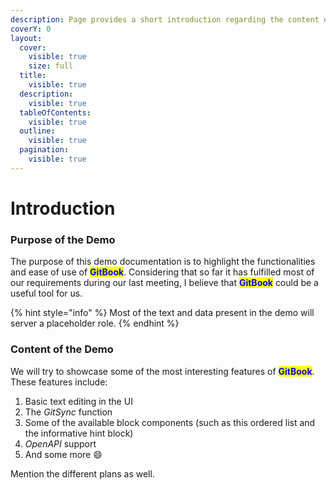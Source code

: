```yaml
---
description: Page provides a short introduction regarding the content of this documentation
coverY: 0
layout:
  cover:
    visible: true
    size: full
  title:
    visible: true
  description:
    visible: true
  tableOfContents:
    visible: true
  outline:
    visible: true
  pagination:
    visible: true
---
```


# Introduction

### Purpose of the Demo <a href="#purpose-of-the-demo" id="purpose-of-the-demo"></a>

The purpose of this demo documentation is to highlight the functionalities and ease of use of <mark style="color:blue;">**GitBook**</mark>. Considering that so far it has fulfilled most of our requirements during our last meeting, I believe that <mark style="color:blue;">**GitBook**</mark> could be a useful tool for us.&#x20;

{% hint style="info" %}
Most of the text and data present in the demo will server a placeholder role.
{% endhint %}

### Content of the Demo <a href="#content-of-the-demo" id="content-of-the-demo"></a>

We will try to showcase some of the most interesting features of <mark style="color:blue;">**GitBook**</mark>. These features include:

1. Basic text editing in the UI
2. The _GitSync_ function
3. Some of the available block components (such as this ordered list and the informative hint block)
4. _OpenAPI_ support
5. And some more 😄​

Mention the different plans as well.

